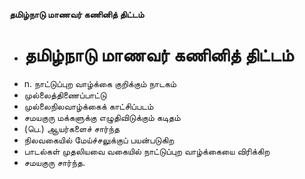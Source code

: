 **தமிழ்நாடு மாணவர் கணினித் திட்டம்**
- # தமிழ்நாடு மாணவர் கணினித் திட்டம்
- n. நாட்டுப்புற வாழ்க்கை குறிக்கும் நாடகம்
- முல்லைத்திணைப்பாட்டு
- முல்லைநிலவாழ்க்கைக் காட்சிப்படம்
- சமயகுரு மக்களுக்கு எழுதிவிடுக்கும் கடிதம்
- (பெ.) ஆயர்களைச் சார்ந்த
- நிலவகையில் மேய்ச்சலுக்குப் பயன்படுகிற
- பாடல்கள் முதலியவை வகையில் நாட்டுப்புற வாழ்க்கையை விரிக்கிற
- சமயகுரு சார்ந்த.

